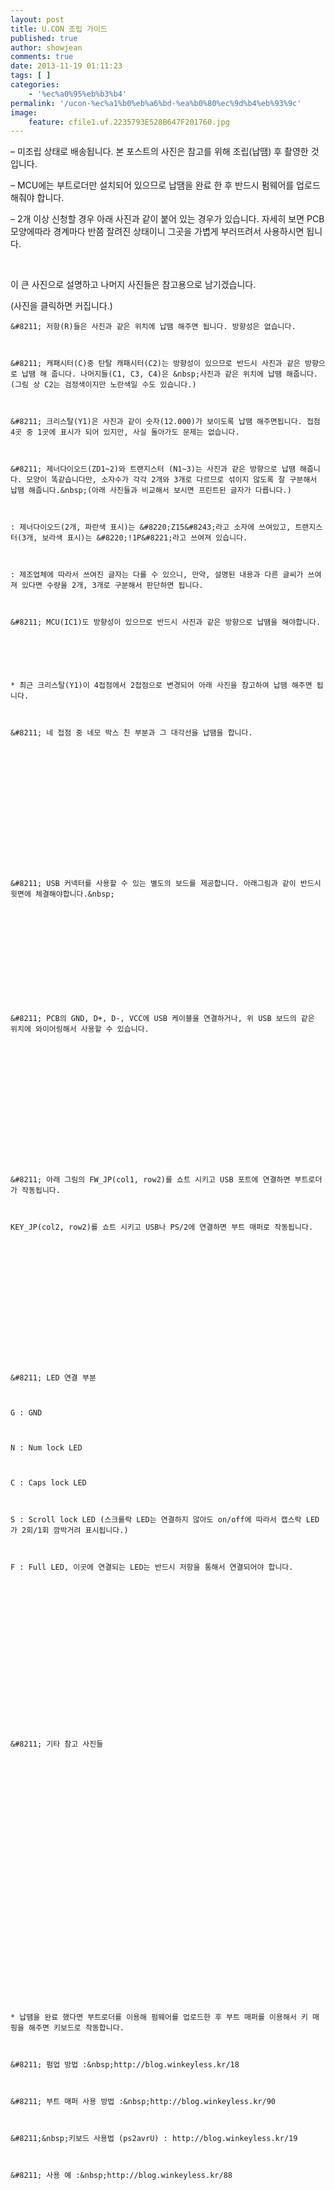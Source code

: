 ```yaml
---
layout: post
title: U.CON 조립 가이드
published: true
author: showjean
comments: true
date: 2013-11-19 01:11:23
tags: [ ]
categories:
    - '%ec%a0%95%eb%b3%b4'
permalink: '/ucon-%ec%a1%b0%eb%a6%bd-%ea%b0%80%ec%9d%b4%eb%93%9c'
image:
    feature: cfile1.uf.2235793E528B647F201760.jpg
---
```

&#8211; 미조립 상태로 배송됩니다. 본 포스트의 사진은 참고를 위해 조립(납땜) 후 촬영한 것입니다.

&#8211; MCU에는 부트로더만 설치되어 있으므로 납땜을 완료 한 후 반드시 펌웨어를 업로드 해줘야 합니다.





&#8211; 2개 이상 신청할 경우 아래 사진과 같이 붙어 있는 경우가&nbsp;있습니다. 자세히 보면 PCB 모양에따라&nbsp;경계마다 반쯤 잘려진 상태이니 그곳을 가볍게 부러뜨려서 사용하시면 됩니다.




  






&nbsp;





이 큰 사진으로 설명하고 나머지 사진들은 참고용으로 남기겠습니다.

(사진을 클릭하면 커집니다.)




  
  
  
  
    
  
  
  
  
  
  
  
  
  
  
  
  
    &#8211; 저항(R)들은 사진과 같은 위치에 납땜 해주면 됩니다. 방향성은 없습니다.
  
  
  
    &#8211; 캐패시터(C)중 탄탈 캐패시터(C2)는 방향성이 있으므로 반드시 사진과 같은 방향으로 납땜 해 줍니다. 나머지들(C1, C3, C4)은 &nbsp;사진과 같은 위치에 납땜 해줍니다.(그림 상 C2는 검정색이지만 노란색일 수도 있습니다.)
  
  
  
    &#8211; 크리스탈(Y1)은 사진과 같이 숫자(12.000)가 보이도록 납땜 해주면됩니다. 접점 4곳 중 1곳에 표시가 되어 있지만, 사실 돌아가도 문제는 없습니다.
  
  
  
    &#8211; 제너다이오드(ZD1~2)와 트랜지스터 (N1~3)는 사진과 같은 방향으로 납땜 해줍니다. 모양이 똑같습니다만, 소자수가 각각 2개와 3개로 다르므로 섞이지 않도록 잘 구분해서 납땜 해줍니다.&nbsp;(아래 사진들과 비교해서 보시면 프린트된 글자가 다릅니다.)
  
  
  
    : 제너다이오드(2개, 파란색 표시)는 &#8220;Z15&#8243;라고 소자에 쓰여있고, 트랜지스터(3개, 보라색 표시)는 &#8220;!1P&#8221;라고 쓰여져 있습니다.
  
  
  
    : 제조업체에 따라서 쓰여진 글자는 다를 수 있으니, 만약, 설명된 내용과 다른 글씨가 쓰여져 있다면 수량을 2개, 3개로 구분해서 판단하면 됩니다.
  
  
  
    &#8211; MCU(IC1)도 방향성이 있으므로 반드시 사진과 같은 방향으로 납땜을 해야합니다.
  
  
  
  
  
  
    * 최근 크리스탈(Y1)이 4접점에서 2접점으로 변경되어 아래 사진을 참고하여 납땜 해주면 됩니다.
  
  
  
    &#8211; 네 접점 중 네모 박스 친 부분과 그 대각선을 납땜을 합니다.
  
  
  
    
  
  
  
  
  
  
  
  
  
  
  
  
    &#8211; USB 커넥터를 사용할 수 있는 별도의 보드를 제공합니다. 아래그림과 같이 반드시 윗면에 체결해야합니다.&nbsp;
  
  
  
    
  
  
  
  
  
  
  
  
  
    &#8211; PCB의 GND, D+, D-, VCC에 USB 케이블을 연결하거나, 위 USB 보드의 같은 위치에 와이어링해서 사용할 수 있습니다.
  
  
  
    
  
  
  
  
  
  
  
  
  
  
  
  
    &#8211; 아래 그림의 FW_JP(col1, row2)를 쇼트 시키고 USB 포트에 연결하면 부트로더가 작동됩니다.
  
  
  
    KEY_JP(col2, row2)를 쇼트 시키고 USB나 PS/2에 연결하면 부트 매퍼로 작동됩니다.
  
  
  
    
  
  
  
  
  
  
  
  
  
  
  
  
    &#8211; LED 연결 부분
  
  
  
    G : GND
  
  
  
    N : Num lock LED
  
  
  
    C : Caps lock LED
  
  
  
    S : Scroll lock LED (스크롤락 LED는 연결하지 않아도 on/off에 따라서 캡스락 LED가 2회/1회 깜박거려 표시됩니다.)
  
  
  
    F : Full LED, 이곳에 연결되는 LED는 반드시 저항을 통해서 연결되어야 합니다.
  
  
  
  
  
  
    
  
  
  
  
  
  
  
  
  
  
  
  
    &#8211; 기타 참고 사진들
  
  
  
    
  
  
  
  
  
  
    
  
  
  
  
  
  
    
  
  
  
  
  
  
  
  
  
  
  
  
    * 납땜을 완료 했다면 부트로더를 이용해 펌웨어를 업로드한 후 부트 매퍼를 이용해서 키 매핑을 해주면 키보드로 작동합니다.
  
  
  
    &#8211; 펌업 방법 :&nbsp;http://blog.winkeyless.kr/18
  
  
  
    &#8211; 부트 매퍼 사용 방법 :&nbsp;http://blog.winkeyless.kr/90
  
  
  
    &#8211;&nbsp;키보드 사용법 (ps2avrU) : http://blog.winkeyless.kr/19
  
  
  
    &#8211; 사용 예 :&nbsp;http://blog.winkeyless.kr/88
  
  
  
  
  
  
  